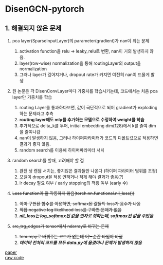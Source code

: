 # DisenGCN-pytorch

## 1. 해결되지 않은 문제   
1) pca layer(SparseInputLayer)의 parameter(gradient)가 nan이 되는 문제 
   1) activation function을 relu -> leaky_relu로 변환, nan이 거의 발생하지 않음.
   2) layer(row-wise) normalization을 통해 routingLayer의 output을 normalization
   3) 그러나 layer가 깊어지거나, dropout rate가 커지면 여전히 nan이 드물게 발생


2) 원 논문은 각 DisenConvLayer마다 가중치를 학습시키는데, 코드에서는 처음 pca layer만 가중치를 학습
    1) routing Layer를 통과하다보면, 값이 극단적으로 되어 gradient가 exploding 하는 문제라고 추측
    2) **routing layer에도 mlp를 추가하는 모델으로 수정하여 weight를 학습**
    3) 추가적으로 delta_k를 두어, initial embedding dim(128)에서 k를 줄여 dim을 줄여나감
    4) nan이 발생하지 않음, 그러나 하이퍼파라미터가 코드의 디폴트값으로 적용하면 결과가 좋지 않음.
    5) random search를 이용해 하이퍼파라미터 서치
   

3) random search를 할때, 고려해야 할 점
   1) 완전 생 랜덤 서치는, 좋지않은 결과들만 나온다 (하이퍼 파라미터 범위를 조정)
   2) 모델이 dropout을 적용 안하거나 적게 해야 결과가 좋음(?)
   3) lr decay 필요 여부 / early stopping의 적용 여부 (early 수)


5) ~~Loss function이 잘 작동하지 않음(torch.nn.functional.nll_loss())~~
   1) ~~이미 구현된 함수를 이용하면, softmax된 값들의 loss가 음수가 나옴~~
   2) ~~직접 negative log likelihood loss를 구하면 문제가 없음~~
   3) ***nll_loss는 log_softmax된 값을 인자로 취하는데, softmax된 값을 주었음***


3) ~~src_trg_edges가 tensor에서 ndarray로 바뀌는 문제~~
   1) ~~tonumpy로 바꿔주는 코드가 없는데 어느순간 타입이 바뀜~~
   2) ***데이터 전처리 코드를 모두 data.py에 옮겼더니 문제가 발생하지 않음***

   

[paper](https://jianxinma.github.io/assets/DisenGCN.pdf)   
[raw code](https://jianxinma.github.io/assets/DisenGCN-py3.zip)